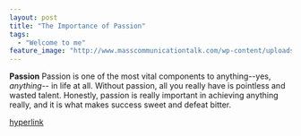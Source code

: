 ```yaml
---
layout: post
title: "The Importance of Passion"
tags:
  - "Welcome to me"
feature_image: "http://www.masscommunicationtalk.com/wp-content/uploads/2016/02/writing-1.jpg"
---
```


**Passion** 
Passion is one of the most vital components to anything--yes, _anything_-- in life at all. Without passion, all you really have is pointless and wasted talent. Honestly, passion is really important in achieving anything really, and it is what makes success sweet and defeat bitter. 

[hyperlink](https://example.com)


